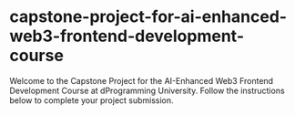 # capstone-project-for-ai-enhanced-web3-frontend-development-course
Welcome to the Capstone Project for the AI-Enhanced Web3 Frontend Development Course at dProgramming University. Follow the instructions below to complete your project submission.
